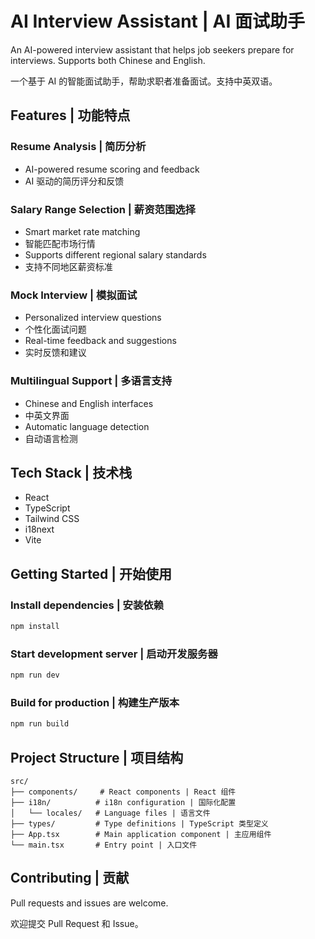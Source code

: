 # AI Interview Assistant | AI 面试助手

An AI-powered interview assistant that helps job seekers prepare for interviews. Supports both Chinese and English.

一个基于 AI 的智能面试助手，帮助求职者准备面试。支持中英双语。

## Features | 功能特点

### Resume Analysis | 简历分析

- AI-powered resume scoring and feedback
- AI 驱动的简历评分和反馈

### Salary Range Selection | 薪资范围选择

- Smart market rate matching
- 智能匹配市场行情
- Supports different regional salary standards
- 支持不同地区薪资标准

### Mock Interview | 模拟面试

- Personalized interview questions
- 个性化面试问题
- Real-time feedback and suggestions
- 实时反馈和建议

### Multilingual Support | 多语言支持

- Chinese and English interfaces
- 中英文界面
- Automatic language detection
- 自动语言检测

## Tech Stack | 技术栈

- React
- TypeScript
- Tailwind CSS
- i18next
- Vite

## Getting Started | 开始使用

### Install dependencies | 安装依赖

```bash
npm install
```

### Start development server | 启动开发服务器

```bash
npm run dev
```

### Build for production | 构建生产版本

```bash
npm run build
```

## Project Structure | 项目结构

```
src/
├── components/     # React components | React 组件
├── i18n/          # i18n configuration | 国际化配置
│   └── locales/   # Language files | 语言文件
├── types/         # Type definitions | TypeScript 类型定义
├── App.tsx        # Main application component | 主应用组件
└── main.tsx       # Entry point | 入口文件
```

## Contributing | 贡献

Pull requests and issues are welcome.

欢迎提交 Pull Request 和 Issue。
